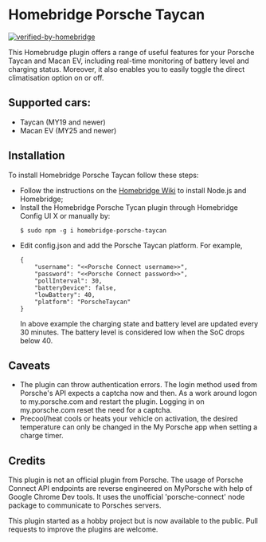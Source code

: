 # Homebridge Porsche Taycan
[![verified-by-homebridge](https://badgen.net/badge/homebridge/verified/purple)](https://github.com/homebridge/homebridge/wiki/Verified-Plugins)

This Homebrudge plugin offers a range of useful features for your Porsche Taycan and Macan EV, including real-time monitoring of battery level and charging status. Moreover, it also enables you to easily toggle the direct climatisation option on or off. 

## Supported cars:
- Taycan (MY19 and newer)
- Macan EV (MY25 and newer)

## Installation
To install Homebridge Porsche Taycan follow these steps:

- Follow the instructions on the [Homebridge Wiki](https://homebridge.io/how-to-install-homebridge) to install Node.js and Homebridge;
- Install the Homebridge Porsche Tycan plugin through Homebridge Config UI X or manually by:
  ```
  $ sudo npm -g i homebridge-porsche-taycan
  ```
- Edit config.json and add the Porsche Taycan platform. For example,
    ```
    {
        "username": "<<Porsche Connect username>>",
        "password": "<<Porsche Connect password>>",
        "pollInterval": 30,
        "batteryDevice": false,
        "lowBattery": 40,
        "platform": "PorscheTaycan"
    }
    ```
  In above example the charging state and battery level are updated every 30 minutes. The battery level is considered low when the SoC drops below 40.

## Caveats
- The plugin can throw authentication errors. The login method used from Porsche's API expects a captcha now and then. As a work around logon to my.porsche.com and restart the plugin. Logging in on my.porsche.com reset the need for a captcha.
- Precool/heat cools or heats your vehicle on activation, the desired temperature can only be changed in the My Porsche app when setting a charge timer.

## Credits
This plugin is not an official plugin from Porsche. The usage of Porsche Connect API endpoints are reverse engineered on MyPorsche with help of Google Chrome Dev tools. It uses the unofficial 'porsche-connect' node package to communicate to Porsches servers.

This plugin started as a hobby project but is now available to the public. Pull requests to improve the plugins are welcome. 
